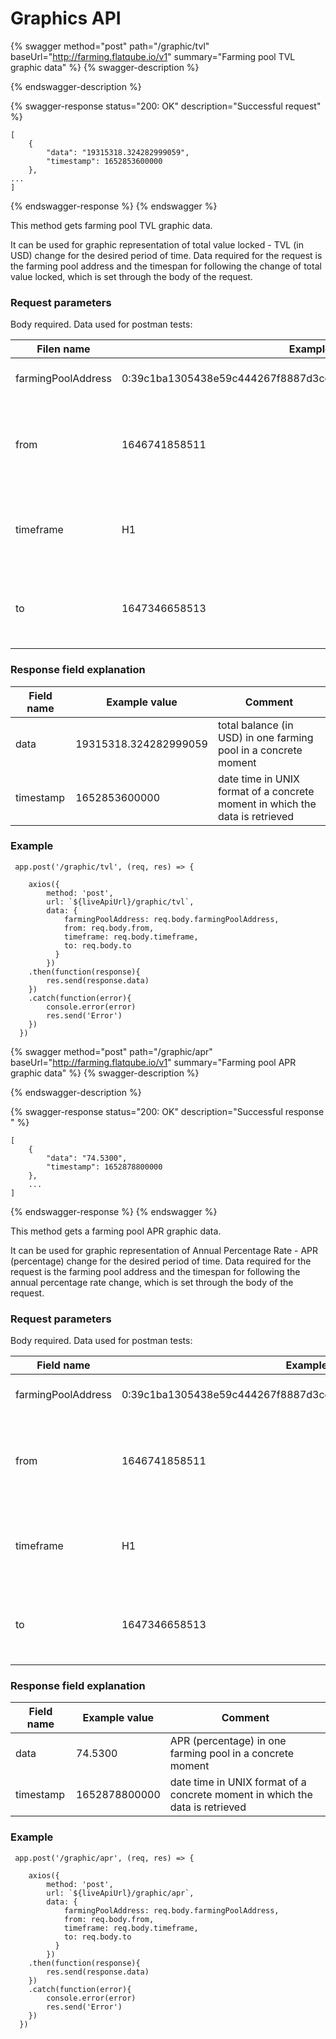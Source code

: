 # Graphics API

{% swagger method="post" path="/graphic/tvl" baseUrl="http://farming.flatqube.io/v1" summary="Farming pool TVL graphic data" %}
{% swagger-description %}

{% endswagger-description %}

{% swagger-response status="200: OK" description="Successful request" %}
```
[
    {
        "data": "19315318.324282999059",
        "timestamp": 1652853600000
    },
...
]
```
{% endswagger-response %}
{% endswagger %}

This method gets farming pool TVL graphic data.

It can be used for graphic representation of total value locked - TVL (in USD) change for the desired period of time. Data required for the request is the farming pool address and the timespan for following the change of total value locked, which is set through the body of the request.

### Request parameters

Body required. Data used for postman tests:

| Filen name         | Example value                                                      | Comment                                                            |
| ------------------ | ------------------------------------------------------------------ | ------------------------------------------------------------------ |
| farmingPoolAddress | 0:39c1ba1305438e59c444267f8887d3ceb7312ab906760b8b891c865217ea8ff0 | address of the desired farming pool                                |
| from               | 1646741858511                                                      | date time in UNIX format that represents start of desired timespan |
| timeframe          | H1                                                                 | step of the desired timespan, can be set as hours, days            |
| to                 | 1647346658513                                                      | date time in UNIX format representing the end of desired timespamp |

### Response field explanation

| Field name | Example value         | Comment                                                                      |
| ---------- | --------------------- | ---------------------------------------------------------------------------- |
| data       | 19315318.324282999059 | total balance (in USD) in one farming pool in a concrete moment              |
| timestamp  | 1652853600000         | date time in UNIX format of a concrete moment in which the data is retrieved |

### Example

```
 app.post('/graphic/tvl', (req, res) => {
 
    axios({
        method: 'post',
        url: `${liveApiUrl}/graphic/tvl`,
        data: {
            farmingPoolAddress: req.body.farmingPoolAddress,
            from: req.body.from,
            timeframe: req.body.timeframe,
            to: req.body.to
          }
        })
    .then(function(response){
        res.send(response.data)
    })
    .catch(function(error){
        console.error(error)
        res.send('Error')
    })
  })
```

{% swagger method="post" path="/graphic/apr" baseUrl="http://farming.flatqube.io/v1" summary="Farming pool APR graphic data" %}
{% swagger-description %}

{% endswagger-description %}

{% swagger-response status="200: OK" description="Successful response " %}
```
[
    {
        "data": "74.5300",
        "timestamp": 1652878800000
    },
    ...
]
```
{% endswagger-response %}
{% endswagger %}

This method gets a farming pool APR graphic data.

It can be used for graphic representation of Annual Percentage Rate - APR (percentage) change for the desired period of time. Data required for the request is the farming pool address and the timespan for following the annual percentage rate change, which is set through the body of the request.

### Request parameters

Body required. Data used for postman tests:

| Field name         | Example value                                                     | Comment                                                            |
| ------------------ | ----------------------------------------------------------------- | ------------------------------------------------------------------ |
| farmingPoolAddress | 0:39c1ba1305438e59c444267f8887d3ceb7312ab906760b8b891c865217ea8ff | address of the desired farming pool                                |
| from               | 1646741858511                                                     | date time in UNIX format that represents start of desired timespan |
| timeframe          | H1                                                                | step of the desired timespan, can be set as hours, days            |
| to                 | 1647346658513                                                     | date time in UNIX format representing the end of desired timespan  |

### Response field explanation

| Field name | Example value | Comment                                                                      |
| ---------- | ------------- | ---------------------------------------------------------------------------- |
| data       | 74.5300       | APR (percentage) in one farming pool in a concrete moment                    |
| timestamp  | 1652878800000 | date time in UNIX format of a concrete moment in which the data is retrieved |

### Example

```
 app.post('/graphic/apr', (req, res) => {
 
    axios({
        method: 'post',
        url: `${liveApiUrl}/graphic/apr`,
        data: {
            farmingPoolAddress: req.body.farmingPoolAddress,
            from: req.body.from,
            timeframe: req.body.timeframe,
            to: req.body.to
          }
        })
    .then(function(response){
        res.send(response.data)
    })
    .catch(function(error){
        console.error(error)
        res.send('Error')
    })
  })
```
